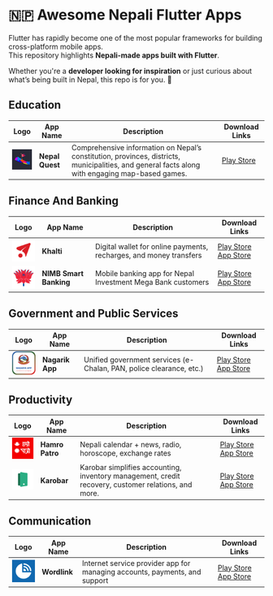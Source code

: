 # 🇳🇵 Awesome Nepali Flutter Apps
Flutter has rapidly become one of the most popular frameworks for building cross-platform mobile apps.  
This repository highlights **Nepali-made apps built with Flutter**.

Whether you're a **developer looking for inspiration** or just curious about what’s being built in Nepal, this repo is for you. 🚀  


## Education

| Logo | App Name | Description | Download Links |
|------|----------|-------------|----------------|
| <img src="images/education/nepal-quest.webp" width="60"/> | **Nepal Quest** | Comprehensive information on Nepal’s constitution, provinces, districts, municipalities, and general facts along with engaging map-based games. | [Play Store](https://play.google.com/store/apps/details?id=np.com.shrestharanjit.nepalquest) |

## Finance And Banking

| Logo | App Name | Description | Download Links |
|------|----------|-------------|----------------|
| <img src="images/finance-and-banking/khalti.webp" width="60"/> | **Khalti** | Digital wallet for online payments, recharges, and money transfers | [Play Store](https://play.google.com/store/apps/details?id=com.khalti) <br> [App Store](https://apps.apple.com/us/app/khalti-digital-wallet-nepal/id1263400741) |
| <img src="images/finance-and-banking/nimb.webp" width="60"/> | **NIMB Smart Banking** | Mobile banking app for Nepal Investment Mega Bank customers | [Play Store](https://play.google.com/store/apps/details?id=com.f1soft.megafonebank.activities.starter) <br> [App Store](https://apps.apple.com/us/app/nimb-smart/id901814671) |


##  Government and Public Services

| Logo | App Name | Description | Download Links |
|------|----------|-------------|----------------|
| <img src="images/government-and-public-services/nagarik-app.webp" width="60"/> | **Nagarik App** | Unified government services (e-Chalan, PAN, police clearance, etc.) | [Play Store](https://play.google.com/store/apps/details?id=com.yajtech.nagarikapp) <br> [App Store](https://apps.apple.com/us/app/nagarik-app/id1493013430) |


## Productivity

| Logo | App Name | Description | Download Links |
|------|----------|-------------|----------------|
| <img src="images/productivity/hamro-patro.webp" width="60"/> | **Hamro Patro** | Nepali calendar + news, radio, horoscope, exchange rates | [Play Store](https://play.google.com/store/apps/details?id=com.hamropatro) <br> [App Store](https://apps.apple.com/np/app/hamro-patro-nepali-calendar/id401074157) |
| <img src="images/productivity/karobar.webp" width="60"/> | **Karobar** | Karobar simplifies accounting, inventory management, credit recovery, customer relations, and more. | [Play Store](https://play.google.com/store/apps/details?id=com.bytecaretech.merokarobar) <br> [App Store](https://apps.apple.com/np/app/karobar/id1566107724) |

## Communication
| Logo | App Name | Description | Download Links |
|------|----------|-------------|----------------|
| <img src="images/communication/worldlink.webp" width="60"/> | **Wordlink** | Internet service provider app for managing accounts, payments, and support | [Play Store](https://play.google.com/store/apps/details?id=np.com.worldlink.worldlinkapp) <br> [App Store](https://play.google.com/store/apps/details?id=np.com.worldlink.worldlinkapp) |